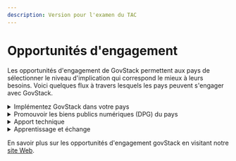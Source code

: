 ```yaml
---
description: Version pour l'examen du TAC
---
```


# Opportunités d'engagement

Les opportunités d'engagement de GovStack permettent aux pays de sélectionner le niveau d'implication qui correspond le mieux à leurs besoins. Voici quelques flux à travers lesquels les pays peuvent s'engager avec GovStack.

<details>

<summary>Implémentez GovStack dans votre pays</summary>

Devenir un partenaire clé pour le pilotage régional et l'intégration de GovStack dans les stratégies de numérisation au niveau national

**Possibilités de s'impliquer :**

* Prioriser les secteurs pour introduire les services numériques.&#x20;
* Identifier et hiérarchiser les services/cas d'usage à digitaliser.&#x20;
* Concevoir et développer des services gouvernementaux numériques transparents et centrés sur le citoyen.&#x20;
* Déployez et testez les services gouvernementaux numériques sur le bac à sable GovStack.&#x20;
* Migrer les services gouvernementaux numériques sur l'infrastructure du pays.&#x20;
* Développer la capacité sur GovStack et l'approche pangouvernementale pour numériser les services gouvernementaux à grande échelle.&#x20;
* Développer des stratégies numériques, renforcer la capacité institutionnelle basée sur l'approche BB ainsi que des études de préparation numérique.&#x20;
* Participez à l'échange de connaissances pour renforcer la communauté mondiale GovStack en rejoignant les forums et les panels de haut niveau représentant l'initiative GovStack.

Pour en savoir plus sur la façon de devenir un pays de mise en œuvre de référence, veuillez suivre le [lien](https://www.govstack.global/join-the-community/#reference-implementation-country).

<img src="../../.gitbook/assets/Screenshot 2022-09-19 220850.png" alt="" data-size="original">

</details>

<details>

<summary>Promouvoir les biens publics numériques (DPG) du pays</summary>

Devenez un pays champion en partageant les DPG et l'expertise des pays avec d'autres pays :

* Identifier les DPG potentiels qui sont susceptibles de se conformer également aux spécifications des blocs de construction&#x20;
* Identifier les DPG existants qui peuvent être utilisés pour informer les spécifications des blocs de construction - où ces spécifications ne sont pas encore en place/évoluent encore&#x20;
* Créer un alignement et une coordination pour accélérer la découverte de ces blocs de construction DPG, par exemple. via une place de marché numérique\


### Possibilités de s'impliquer :

* Participer à des cycles de discussion bimensuels pour échanger sur les DPG ainsi que sur les définitions des éléments constitutifs et de l'infrastructure publique numérique (DPI)&#x20;
* Partagez les meilleures pratiques et apprenez des autres experts&#x20;
* Contribuer à la publication des définitions pertinentes de GovStack (par exemple, blocs de construction, DPI)

Pour en savoir plus sur comment devenir un pays champion, veuillez suivre le [lien](https://www.govstack.global/join-the-community/#communities-of-practice).

<img src="../../.gitbook/assets/Screenshot 2022-09-22 101729.png" alt="" data-size="original">

</details>

<details>

<summary>Apport technique</summary>

Participer à la co-conception et à la révision des spécifications techniques des Building Blocks dans les groupes de travail GovStack.

Trouvez les spécifications des blocs de construction GovStack liés [ici](http://127.0.0.1:5000/o/pxmRWOPoaU8fUAbbcrus/s/zdXe8NbIMZIv5sydPBf6/).

<img src="../../.gitbook/assets/Screenshot 2022-09-19 221657.png" alt="" data-size="original">

</details>

<details>

<summary>Apprentissage et échange</summary>

Partagez les meilleures pratiques dans nos communautés de pratiques GovStack et nos formats d'échange :

* GovStack CIO Forum des leaders numériques&#x20;
* Journées de démonstration&#x20;
* GovStack Système de gestion de l'apprentissage GovStack (LMS)

<img src="../../.gitbook/assets/Screenshot 2022-09-19 221727.png" alt="" data-size="original">

</details>

En savoir plus sur les opportunités d'engagement govStack en visitant notre [site Web](https://www.govstack.global/join-the-community/).
